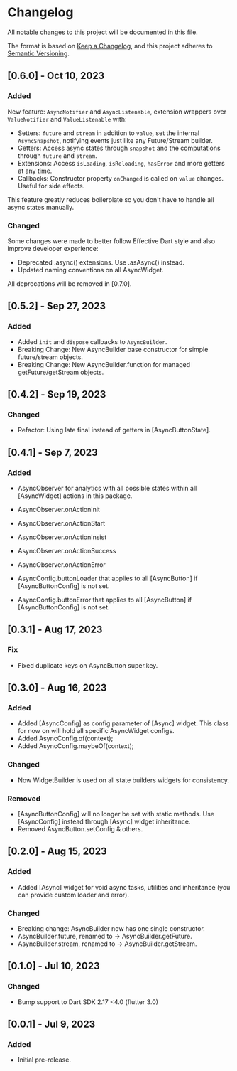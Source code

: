# Changelog

All notable changes to this project will be documented in this file.

The format is based on [Keep a Changelog](https://keepachangelog.com/en/1.0.0/),
and this project adheres to [Semantic Versioning](https://semver.org/spec/v2.0.0.html).

## [0.6.0] - Oct 10, 2023

### Added

New feature: `AsyncNotifier` and `AsyncListenable`, extension wrappers over `ValueNotifier` and `ValueListenable` with:

- Setters: `future` and `stream` in addition to `value`, set the internal `AsyncSnapshot`, notifying events just like any Future/Stream builder.
- Getters: Access async states through `snapshot` and the computations through `future` and `stream`.
- Extensions: Access `isLoading`, `isReloading`, `hasError` and more getters at any time.
- Callbacks: Constructor property `onChanged` is called on `value` changes. Useful for side effects.

This feature greatly reduces boilerplate so you don't have to handle all async states manually.

### Changed

Some changes were made to better follow Effective Dart style and also improve developer experience:

- Deprecated .async() extensions. Use .asAsync() instead.
- Updated naming conventions on all AsyncWidget.

All deprecations will be removed in [0.7.0].

## [0.5.2] - Sep 27, 2023

### Added

- Added `init` and `dispose` callbacks to `AsyncBuilder`.
- Breaking Change: New AsyncBuilder base constructor for simple future/stream objects.
- Breaking Change: New AsyncBuilder.function for managed getFuture/getStream objects.

## [0.4.2] - Sep 19, 2023

### Changed

- Refactor: Using late final instead of getters in [AsyncButtonState].

## [0.4.1] - Sep 7, 2023

### Added

- AsyncObserver for analytics with all possible states within all [AsyncWidget] actions in this package.
- AsyncObserver.onActionInit
- AsyncObserver.onActionStart
- AsyncObserver.onActionInsist
- AsyncObserver.onActionSuccess
- AsyncObserver.onActionError

- AsyncConfig.buttonLoader that applies to all [AsyncButton] if [AsyncButtonConfig] is not set.
- AsyncConfig.buttonError that applies to all [AsyncButton] if [AsyncButtonConfig] is not set.

## [0.3.1] - Aug 17, 2023

### Fix

- Fixed duplicate keys on AsyncButton super.key.

## [0.3.0] - Aug 16, 2023

### Added

- Added [AsyncConfig] as config parameter of [Async] widget. This class for now on will hold all specific AsyncWidget configs.
- Added AsyncConfig.of(context);
- Added AsyncConfig.maybeOf(context);

### Changed

- Now WidgetBuilder is used on all state builders widgets for consistency.

### Removed

- [AsyncButtonConfig] will no longer be set with static methods. Use [AsyncConfig] instead through [Async] widget inheritance.
- Removed AsyncButton.setConfig & others.

## [0.2.0] - Aug 15, 2023

### Added

- Added [Async] widget for void async tasks, utilities and inheritance (you can provide custom loader and error).

### Changed

- Breaking change: AsyncBuilder now has one single constructor.
- AsyncBuilder.future, renamed to -> AsyncBuilder.getFuture.
- AsyncBuilder.stream, renamed to -> AsyncBuilder.getStream.

## [0.1.0] - Jul 10, 2023

### Changed

- Bump support to Dart SDK 2.17 <4.0 (flutter 3.0)

## [0.0.1] - Jul 9, 2023

### Added

- Initial pre-release.

